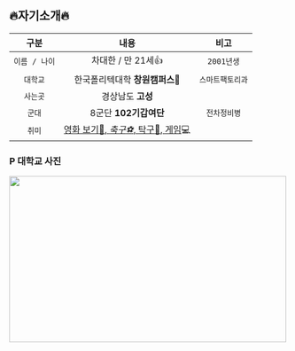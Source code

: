 ## :fire:자기소개:fire:
| 구분 | 내용 | 비고 |
|:---:|:---:|:---:|
| `이름 / 나이` | 차대한 / 만 21세:+1: | `2001년생` |
| `대학교` | 한국폴리텍대학 **창원캠퍼스**:school: | `스마트팩토리과` | 
| `사는곳` | 경상남도 **고성** |  |
| `군대` | 8군단 **102기갑여단** | `전차정비병` |
| `취미` | <u>영화 보기:movie_camera:, _축구:soccer:_, 탁구:tennis:, 게임</u>:computer: |  |
### P 대학교 사진
<img src="https://postfiles.pstatic.net/20131106_198/wlsgoryckfh_1383707003144eFJr3_JPEG/%C6%FA%B8%AE%C5%D8%BA%BB%B0%FC%BF%B7.jpg?type=w1" width="500" height="300">
